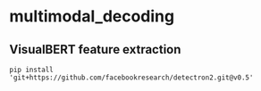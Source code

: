 # multimodal_decoding

## VisualBERT feature extraction

```
pip install 'git+https://github.com/facebookresearch/detectron2.git@v0.5'
```
